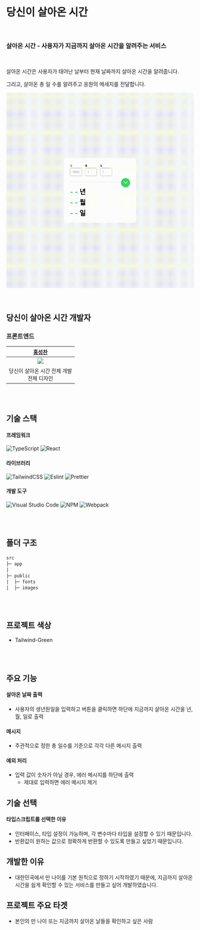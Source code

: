 # 당신이 살아온 시간

<br/>

### **살아온 시간** - 사용자가 지금까지 살아온 시간을 알려주는 서비스

<br/>

살아온 시간은 사용자가 태어난 날부터 현재 날짜까지 살아온 시간을 알려줍니다.   

그리고, 살아온 총 일 수를 알려주고 응원의 메세지를 전달합니다.   

![ageCalculator](https://github.com/Hschan2/ToyProject/blob/master/age_dt/public/images/ageCalculator.gif?raw=true)

<br/>

## 당신이 살아온 시간 개발자

### 프론트엔드
| [홍성찬](https://github.com/Hschan2) |
| :---: |
| ![](https://avatars.githubusercontent.com/u/39434913?v=4) |
| 당신이 살아온 시간 전체 개발 <br/> 전체 디자인 |

<br/>
<br/>

## 기술 스택

#### 프레임워크
![TypeScript](https://img.shields.io/badge/typescript-%23007ACC.svg?style=for-the-badge&logo=typescript&logoColor=white)
![React](https://img.shields.io/badge/react-61DAFB?style=for-the-badge&logo=react&logoColor=black)

#### 라이브러리
![TailwindCSS](https://img.shields.io/badge/tailwindcss-%2338B2AC.svg?style=for-the-badge&logo=tailwind-css&logoColor=white)
![Eslint](https://img.shields.io/badge/Eslint-4B0082?style=flat-square&logo=Eslint&logoColor=white)
![Prettier](https://img.shields.io/badge/prettier-FF69B4?style=flat-square&logo=prettier&logoColor=white)

#### 개발 도구
![Visual Studio Code](https://img.shields.io/badge/Visual%20Studio%20Code-0078d7.svg?style=for-the-badge&logo=visual-studio-code&logoColor=white)
![NPM](https://img.shields.io/badge/NPM-CB3837?style=for-the-badge)
![Webpack](https://img.shields.io/badge/Webpack-8DD6F9?style=for-the-badge)

<br/>
<br/>

## 폴더 구조
```
src
├─ app
|
├─ public
|  ├─ fonts
|  ├─ images

```

<br/>
<br/>

## 프로젝트 색상
* Tailwind-Green

<br/>
<br/>

## 주요 기능

#### 살아온 날짜 출력
* 사용자의 생년원일을 입력하고 버튼을 클릭하면 하단에 지금까지 살아온 시간을 년, 월, 일로 출력

#### 메시지
* 주관적으로 정한 총 일수를 기준으로 각각 다른 메시지 출력

#### 예외 처리
* 입력 값이 숫자가 아닐 경우, 에러 메시지를 하단에 출력
    * 제대로 입력하면 에러 메시지 제거

## 기술 선택
#### 타입스크립트를 선택한 이유
* 인터페이스, 타입 설정이 가능하며, 각 변수마다 타입을 설정할 수 있기 때문입니다.
* 반환값이 원하는 값으로 정확하게 반환할 수 있도록 만들고 싶었기 때문입니다.

## 개발한 이유
* 대한민국에서 만 나이를 기본 원칙으로 정하기 시작하였기 때문에, 지금까지 살아온 시간을 쉽게 확인할 수 있는 서비스를 만들고 싶어 개발하였습니다.

## 프로젝트 주요 타겟
* 본인의 만 나이 또는 지금까지 살아온 날들을 확인하고 싶은 사람